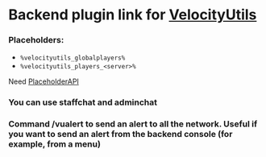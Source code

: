 # Backend plugin link for [VelocityUtils](https://github.com/Rexi666/VelocityUtils)

### Placeholders:
- `%velocityutils_globalplayers%`
- `%velocityutils_players_<server>%`

Need [PlaceholderAPI](https://www.spigotmc.org/resources/placeholderapi.6245/)

### You can use staffchat and adminchat

### Command /vualert <message> to send an alert to all the network. Useful if you want to send an alert from the backend console (for example, from a menu)